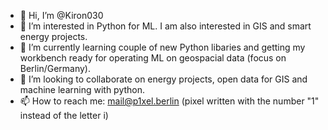 - 👋 Hi, I’m @Kiron030
- 👀 I’m interested in Python for ML. I am also interested in GIS and smart energy projects.
- 🌱 I’m currently learning couple of new Python libaries and getting my workbench ready for operating ML on geospacial data (focus on Berlin/Germany).
- 💞️ I’m looking to collaborate on energy projects, open data for GIS and machine learning with python.
- 📫 How to reach me: mail@p1xel.berlin (pixel written with the number "1" instead of the letter i)

<!---
Kiron030/Kiron030 is a ✨ special ✨ repository because its `README.md` (this file) appears on your GitHub profile.
You can click the Preview link to take a look at your changes.
--->
